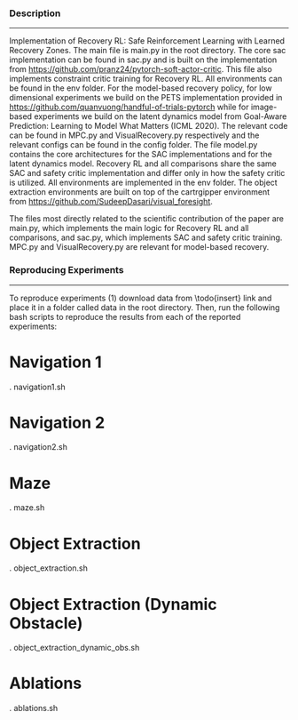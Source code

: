 ### Description
------------
Implementation of Recovery RL: Safe Reinforcement Learning with Learned Recovery Zones. The main file is main.py in the root
directory. The core sac implementation can be found in sac.py and is built on the implementation from https://github.com/pranz24/pytorch-soft-actor-critic.
This file also implements constraint critic training for Recovery RL. All environments can be found in the env folder. For the model-based recovery
policy, for low dimensional experiments we build on the PETS implementation provided in https://github.com/quanvuong/handful-of-trials-pytorch while
for image-based experiments we build on the latent dynamics model from Goal-Aware Prediction: Learning to Model What Matters (ICML 2020). The relevant
code can be found in MPC.py and VisualRecovery.py respectively and the relevant configs can be found in the config folder. The file model.py contains
the core architectures for the SAC implementations and for the latent dynamics model. Recovery RL and all comparisons share the same SAC and safety
critic implementation and differ only in how the safety critic is utilized. All environments are implemented in the env folder. The object extraction
environments are built on top of the cartrgipper environment from https://github.com/SudeepDasari/visual_foresight.

The files most directly related to the scientific contribution of the paper are main.py, which implements the main logic for Recovery RL and all comparisons,
and sac.py, which implements SAC and safety critic training. MPC.py and VisualRecovery.py are relevant for model-based recovery. 

### Reproducing Experiments
------------

To reproduce experiments (1) download data from \todo{insert} link and place it in a folder called data in the root directory. Then, run the following
bash scripts to reproduce the results from each of the reported experiments:

# Navigation 1
. navigation1.sh

# Navigation 2
. navigation2.sh

# Maze
. maze.sh

# Object Extraction
. object_extraction.sh

# Object Extraction (Dynamic Obstacle)
. object_extraction_dynamic_obs.sh

# Ablations
. ablations.sh